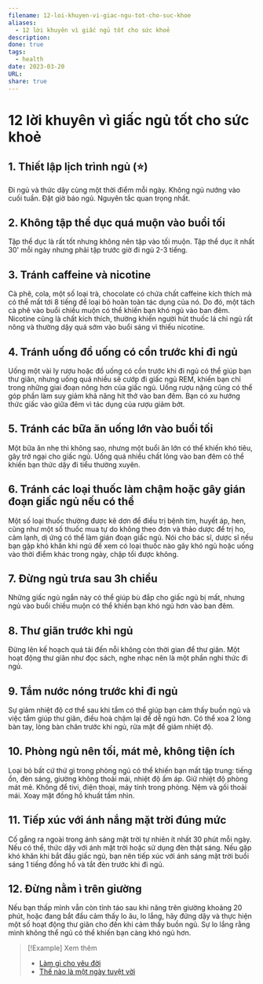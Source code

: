 ```yaml
---
filename: 12-loi-khuyen-vi-giac-ngu-tot-cho-suc-khoe
aliases:
  - 12 lời khuyên vì giấc ngủ tốt cho sức khoẻ
description: 
done: true
tags:
  - health
date: 2023-03-20
URL: 
share: true
---
```


# 12 lời khuyên vì giấc ngủ tốt cho sức khoẻ

## 1. Thiết lập lịch trình ngủ (⭐)
Đi ngủ và thức dậy cùng một thời điểm mỗi ngày. Không ngủ nướng vào cuối tuần. Đặt giờ báo ngủ. Nguyên tắc quan trọng nhất.

## 2. Không tập thể dục quá muộn vào buổi tối
Tập thể dục là rất tốt nhưng không nên tập vào tối muộn. Tập thể dục ít nhất 30' mỗi ngày nhưng phải tập trước giờ đi ngủ 2-3 tiếng.

## 3. Tránh caffeine và nicotine
Cà phê, cola, một số loại trà, chocolate có chứa chất caffeine kích thích mà có thể mất tới 8 tiếng để loại bỏ hoàn toàn tác dụng của nó. Do đó, một tách cà phê vào buổi chiều muộn có thể khiến bạn khó ngủ vào ban đêm. Nicotine cũng là chất kích thích, thường khiến người hút thuốc lá chỉ ngủ rất nông và thường dậy quá sớm vào buổi sáng vì thiếu nicotine.

## 4. Tránh uống đồ uống có cồn trước khi đi ngủ
Uống một vài ly rượu hoặc đồ uống có cồn trước khi đi ngủ có thể giúp bạn thư giãn, nhưng uống quá nhiều sẽ cướp đi giấc ngủ REM, khiến bạn chỉ trong những giai đoạn nông hơn của giấc ngủ. Uống rượu nặng cũng có thể góp phần làm suy giảm khả năng hít thở vào ban đêm. Bạn có xu hướng thức giấc vào giữa đêm vì tác dụng của rượu giảm bớt.

## 5. Tránh các bữa ăn uống lớn vào buổi tối
Một bữa ăn nhẹ thì không sao, nhưng một buổi ăn lớn có thể khiến khó tiêu, gây trở ngại cho giấc ngủ. Uống quá nhiều chất lỏng vào ban đêm có thể khiến bạn thức dậy đi tiểu thường xuyên.

## 6. Tránh các loại thuốc làm chậm hoặc gây gián đoạn giấc ngủ nếu có thể
Một số loại thuốc thường được kê dơn để điều trị bệnh tim, huyết áp, hen, cũng như một số thuốc mua tự do không theo đơn và thảo dược để trị ho, cảm lạnh, dị ứng có thể làm gián đoạn giấc ngủ. Nói cho bác sĩ, dược sĩ nếu bạn gặp khó khăn khi ngủ để xem có loại thuốc nào gây khó ngủ hoặc uống vào thời điểm khác trong ngày, chập tối được không.

## 7. Đừng ngủ trưa sau 3h chiều
Những giấc ngủ ngắn này có thể giúp bù đắp cho giấc ngủ bị mất, nhưng ngủ vào buổi chiều muộn có thể khiến bạn khó ngủ hơn vào ban đêm.

## 8. Thư giãn trước khi ngủ
Đừng lên kế hoạch quá tải đến nỗi không còn thời gian để thư giãn. Một hoạt động thư giãn như đọc sách, nghe nhạc nên là một phần nghi thức đi ngủ.

## 9. Tắm nước nóng trước khi đi ngủ
Sự giảm nhiệt độ cơ thể sau khi tắm có thể giúp bạn cảm thấy buồn ngủ và việc tắm giúp thư giãn, điều hoà chậm lại để dễ ngủ hơn. Có thể xoa 2 lòng bàn tay, lòng bàn chân trước khi ngủ, rửa mặt để giảm nhiệt độ.

## 10. Phòng ngủ nên tối, mát mẻ, không tiện ích
Loại bỏ bất cứ thứ gì trong phòng ngủ có thể khiến bạn mất tập trung: tiếng ồn, đèn sáng, giường không thoải mái, nhiệt độ ấm áp. Giữ nhiệt độ phòng mát mẻ. Không để tivi, điện thoại, máy tính trong phòng. Nệm và gối thoải mái. Xoay mặt đồng hồ khuất tầm nhìn.

## 11. Tiếp xúc với ánh nắng mặt trời đúng mức
Cố gắng ra ngoài trong ánh sáng mặt trời tự nhiên ít nhất 30 phút mỗi ngày. Nếu có thể, thức dậy với ánh mặt trời hoặc sử dụng đèn thật sáng. Nếu gặp khó khăn khi bắt đầu giấc ngủ, bạn nên tiếp xúc với ánh sáng mặt trời buổi sáng 1 tiếng đồng hồ và tắt đèn trước khi đi ngủ.

## 12. Đừng nằm ì trên giường
Nếu bạn thấp mình vẫn còn tỉnh táo sau khi năng trên giường khoảng 20 phút, hoặc đang bắt đầu cảm thấy lo âu, lo lắng, hãy đứng dậy và thực hiện một số hoạt động thư giãn cho đến khi cảm thấy buồn ngủ. Sự lo lắng rằng mình không thể ngủ có thể khiến bạn càng khó ngủ hơn.


> [!Example] Xem thêm
> - [Làm gì cho yêu đời](./lam-gi-cho-yeu-doi.md)
> - [Thế nào là một ngày tuyệt vời](./the-nao-la-mot-ngay-tuyet-voi.md)